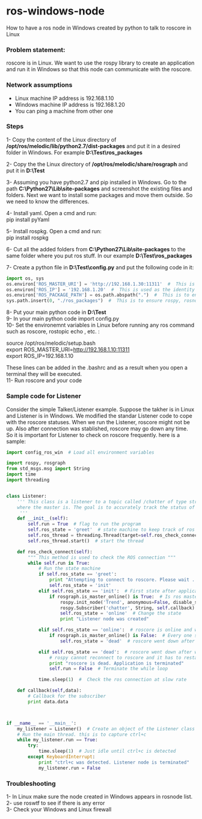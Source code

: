 # ros-windows-node
How to have a ros node in Windows created by python to talk to roscore in Linux

### Problem statement:  
roscore is in Linux. We want to use the rospy library to create an application and run it in Windows so that this node can communicate with the roscore.

### Network assumptions  
- Linux machine IP address is 192.168.1.10  
- Windows machine IP address is 192.168.1.20  
- You can ping a machine from other one

### Steps  
1- Copy the content of the Linux directory of **/opt/ros/melodic/lib/python2.7/dist-packages** and put it in a desired folder in Windows. For example **D:\Test\ros_packages**

2- Copy the the Linux directory of **/opt/ros/melodic/share/rosgraph** and put it in **D:\Test**  

3- Assuming you have python2.7 and pip installed in Windows. Go to the path **C:\Python27\Lib\site-packages** and screenshot the existing files and folders. Next we want to install some packages and move them outside. So we need to know the differences.

4- Install yaml. Open a cmd and run:  
pip install pyYaml

5- Install rospkg.  Open a cmd and run:  
pip install rospkg

6- Cut all the added folders from **C:\Python27\Lib\site-packages** to the same folder where you put ros stuff. In our example **D:\Test\ros_packages**

7- Create a python file in **D:\Test\config.py** and put the following code in it:
```python
import os, sys  
os.environ['ROS_MASTER_URI'] = 'http://192.168.1.30:11311'  #  This is to find ros master
os.environ['ROS_IP'] = '192.168.1.20'  #  This is used as the identity of the node in ros network
os.environ['ROS_PACKAGE_PATH'] = os.path.abspath(".")  #  This is to ensure rosgraph is known
sys.path.insert(0, "./ros_packages")  #  This is to ensure rospy, rosnode , etc packages are known
```
  
8- Put your main python code in  **D:\Test**   
9- In your main python code import config.py   
10- Set the environemnt variables in Linux before running any ros command such as roscore, rostopic echo , etc. :

source /opt/ros/melodic/setup.bash   
export ROS_MASTER_URI=http://192.168.1.10:11311   
export ROS_IP=192.168.1.10   

These lines can be added in the .bashrc and as a result when you open a terminal they will be executed.  
11- Run roscore and your code  

### Sample code for Listener
Consider the simple Talker/Listener example. Suppose the takher is in Linux and Listener is in Windows. We modified the standar Listener code to cope with the roscore statuses. When we run the Listener, roscore might not be up. Also after connection was stablished, roscore may go down any time. So it is important for Listener to check on roscore frequently. here is a sample:
```python
import config_ros_win  # Load all environment variables

import rospy, rosgraph
from std_msgs.msg import String
import time
import threading


class Listener:
    ''' This class is a listener to a topic called /chatter of type string published by talker node from Linux
    where the master is. The goal is to accurately track the status of the roscore and respond appropriately.
     '''
    def __init__(self):
        self.run = True  # flag to run the program
        self.ros_state = 'greet'  # state machine to keep track of ros connection
        self.ros_thread = threading.Thread(target=self.ros_check_connect, args=())  # thread to check ROS connection
        self.ros_thread.start()  # start the thread

    def ros_check_connect(self):
        """ This method is used to check the ROS connection """
        while self.run is True:
            # Run the state machine
            if self.ros_state == 'greet':
                print "Attempting to connect to roscore. Please wait ... "
                self.ros_state = 'init'
            elif self.ros_state == 'init':  # First state after application started 
                if rosgraph.is_master_online() is True:  # Is ros master up and running?
                    rospy.init_node('Trend', anonymous=False, disable_signals=True)  # Start the node
                    rospy.Subscriber('chatter', String, self.callback)  # subscribe to a topic called /chatter
                    self.ros_state = 'online'  # Change the state
                    print "Listener node was created"

            elif self.ros_state == 'online':  # roscore is online and we are connected to it
                if rosgraph.is_master_online() is False:  # Every one second check the ros master
                    self.ros_state = 'dead'  # roscore went down after this listener established connection to it

            elif self.ros_state == 'dead':  # roscore went down after we connected to it. 
                # rospy cannot reconnect to roscore and it has to restart
                print "roscore is dead. Application is terminated"
                self.run = False  # Terminate the while loop

            time.sleep(1)  #  Check the ros connection at slow rate

    def callback(self,data):
        # Callback for the subscriber
        print data.data



if __name__ == '__main__':
    my_listener = Listener()  # Create an object of the Listener class
    # Run the main thread. this is to capture ctrl+c
    while my_listener.run == True:
        try:
            time.sleep(1)  # Just idle until ctrl+c is detected
        except KeyboardInterrupt:
            print "ctrl+c was detected. Listener node is terminated"
            my_listener.run = False

```

### Troubleshooting
1- In Linux make sure the node created in Windows appears in rosnode list.   
2- use roswtf to see if there is any error  
3- Check your Windows and Linux firewall


